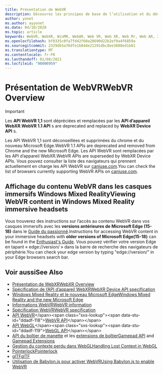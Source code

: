 ```yaml
---
title: Présentation de WebVR
description: Découvrez les principes de base de l’utilisation et du développement d’applications WebVR s’exécutant sur des casques immersifs Windows Mixed Reality.
author: yonet
ms.author: ayyonet
ms.date: 04/10/2020
ms.topic: article
keywords: WebVR, WebXR, WinMR, WebAR, Web VR, Web XR, Web Mr, Web AR, 360, 360 Video, 360 vidéos, 360 photo, 360 photos, 360 content, Internet immersif, immersiveweb, IW
ms.openlocfilehash: bf0335c0fa7fd42f60a20690d22b2ef9a4f6859a
ms.sourcegitcommit: 2329db5a76dfe1b844e21291dbc8ee3888ed1b81
ms.translationtype: MT
ms.contentlocale: fr-FR
ms.lasthandoff: 01/08/2021
ms.locfileid: "98006959"
---
```

# <a name="webvr-overview"></a><span data-ttu-id="ddadf-104">Présentation de WebVR</span><span class="sxs-lookup"><span data-stu-id="ddadf-104">WebVR Overview</span></span>

> [!IMPORTANT]
> <span data-ttu-id="ddadf-105">Les **API WebVR 1,1** sont dépréciées et remplacées par les **API d’appareil WebXR**.</span><span class="sxs-lookup"><span data-stu-id="ddadf-105">**WebVR 1.1 API** s are deprecated and replaced by **WebXR Device API** s.</span></span>

<span data-ttu-id="ddadf-106">Les API WebVR 1,1 sont déconseillées et supprimées du chrome et du nouveau Microsoft Edge.</span><span class="sxs-lookup"><span data-stu-id="ddadf-106">WebVR 1.1 APIs are deprecated and removed from Chrome and the new Microsoft Edge.</span></span> <span data-ttu-id="ddadf-107">Les API WebVR sont remplacées par les API d’appareil WebXR.</span><span class="sxs-lookup"><span data-stu-id="ddadf-107">WebVR APIs are superseded by WebXR Device APIs.</span></span> <span data-ttu-id="ddadf-108">Vous pouvez consulter la liste des navigateurs qui prennent actuellement en charge les API WebVR sur [caniuse.com](https://caniuse.com/#search=webvr).</span><span class="sxs-lookup"><span data-stu-id="ddadf-108">You can check the list of browsers currently supporting WebVR APIs on [caniuse.com](https://caniuse.com/#search=webvr).</span></span>

## <a name="viewing-webvr-content-in-windows-mixed-reality-immersive-headsets"></a><span data-ttu-id="ddadf-109">Affichage du contenu WebVR dans les casques immersifs Windows Mixed Reality</span><span class="sxs-lookup"><span data-stu-id="ddadf-109">Viewing WebVR content in Windows Mixed Reality immersive headsets</span></span>

<span data-ttu-id="ddadf-110">Vous trouverez des instructions sur l’accès au contenu WebVR dans vos casques immersifs avec les **versions antérieures de Microsoft Edge (15-18)** dans le [Guide du passionné](https://docs.microsoft.com/windows/mixed-reality/enthusiast-guide/webvr).</span><span class="sxs-lookup"><span data-stu-id="ddadf-110">Instructions for accessing WebVR content in your immersive headsets with **older versions of Microsoft Edge(15-18)** can be found in the [Enthusiast's Guide](https://docs.microsoft.com/windows/mixed-reality/enthusiast-guide/webvr).</span></span> <span data-ttu-id="ddadf-111">Vous pouvez vérifier votre version Edge en tapant « edge://version/ » dans la barre de recherche des navigateurs de périphérie.</span><span class="sxs-lookup"><span data-stu-id="ddadf-111">You can check your edge version by typing "edge://version/" in your Edge browsers search bar.</span></span>

## <a name="see-also"></a><span data-ttu-id="ddadf-112">Voir aussi</span><span class="sxs-lookup"><span data-stu-id="ddadf-112">See Also</span></span>

* [<span data-ttu-id="ddadf-113">Présentation de WebXR</span><span class="sxs-lookup"><span data-stu-id="ddadf-113">WebXR Overview</span></span>](webxr-overview.md)
* [<span data-ttu-id="ddadf-114">Spécification de l’API d’appareil WebXR</span><span class="sxs-lookup"><span data-stu-id="ddadf-114">WebXR Device API specification</span></span>](https://immersive-web.github.io/webxr/)
* [<span data-ttu-id="ddadf-115">Windows Mixed Reality et le nouveau Microsoft Edge</span><span class="sxs-lookup"><span data-stu-id="ddadf-115">Windows Mixed Reality and the new Microsoft Edge</span></span>](https://docs.microsoft.com/windows/mixed-reality/new-microsoft-edge)
* [<span data-ttu-id="ddadf-116">Informations WebVR</span><span class="sxs-lookup"><span data-stu-id="ddadf-116">WebVR information</span></span>](https://webvr.info)
* [<span data-ttu-id="ddadf-117">Spécification WebVR</span><span class="sxs-lookup"><span data-stu-id="ddadf-117">WebVR specification</span></span>](https://w3c.github.io/webvr/)
* <span data-ttu-id="ddadf-118">[API WebVR](https://msdn.microsoft.com/library/mt806281(v=vs.85).aspx)</span><span class="sxs-lookup"><span data-stu-id="ddadf-118">[WebVR API](https://msdn.microsoft.com/library/mt806281(v=vs.85).aspx)</span></span>
* <span data-ttu-id="ddadf-119">[API WebGL](https://msdn.microsoft.com/library/bg182648(v=vs.85).aspx)</span><span class="sxs-lookup"><span data-stu-id="ddadf-119">[WebGL API](https://msdn.microsoft.com/library/bg182648(v=vs.85).aspx)</span></span>
* <span data-ttu-id="ddadf-120">[API du boîtier de manette](https://msdn.microsoft.com/library/dn743630(v=vs.85).aspx) et les [extensions de boîtier](https://w3c.github.io/gamepad/extensions.html)</span><span class="sxs-lookup"><span data-stu-id="ddadf-120">[Gamepad API](https://msdn.microsoft.com/library/dn743630(v=vs.85).aspx) and [Gamepad Extensions](https://w3c.github.io/gamepad/extensions.html)</span></span>
* [<span data-ttu-id="ddadf-121">Gestion du contexte perdu dans WebGL</span><span class="sxs-lookup"><span data-stu-id="ddadf-121">Handling Lost Context in WebGL</span></span>](https://www.khronos.org/webgl/wiki/HandlingContextLost)
* [<span data-ttu-id="ddadf-122">Pointerlock</span><span class="sxs-lookup"><span data-stu-id="ddadf-122">Pointerlock</span></span>](https://www.w3.org/TR/pointerlock/)
* [<span data-ttu-id="ddadf-123">glTF</span><span class="sxs-lookup"><span data-stu-id="ddadf-123">glTF</span></span>](https://www.khronos.org/gltf)
* [<span data-ttu-id="ddadf-124">Utilisation de Babylon.js pour activer WebVR</span><span class="sxs-lookup"><span data-stu-id="ddadf-124">Using Babylon.js to enable WebVR</span></span>](https://docs.microsoft.com/windows/uwp/get-started/adding-webvr-to-a-babylonjs-game)
